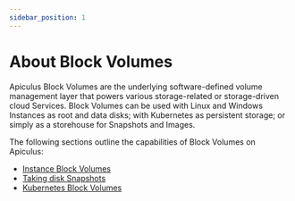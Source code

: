 ```yaml
---
sidebar_position: 1
---
```

# About Block Volumes

Apiculus Block Volumes are the underlying software-defined volume management layer that powers various storage-related or storage-driven cloud Services. Block Volumes can be used with Linux and Windows Instances as root and data disks; with Kubernetes as persistent storage; or simply as a storehouse for Snapshots and Images.

The following sections outline the capabilities of Block Volumes on Apiculus:

- [Instance Block Volumes](WorkingwithInstanceVolumes)
- [Taking disk Snapshots](WorkingwithVolumeSnapshots)
- [Kubernetes Block Volumes](UsingBlockVolumeswithKubernetes)
